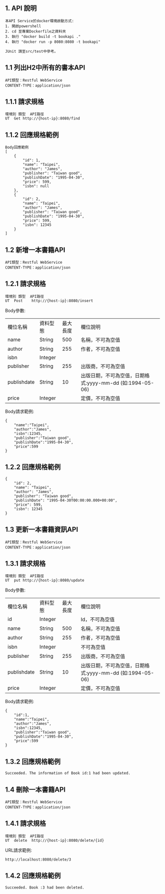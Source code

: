 
## 1. API 說明

	本API Service於docker環境啟動方式:
	1. 開啟powershell
	2. cd 至專案Dockerfile之資料夾
	3. 執行 "docker build -t bookapi ." 
	4. 執行 "docker run -p 8080:8080 -t bookapi"
	
	JUnit 請至src/test中參考。

## 1.1 列出H2中所有的書本API

	API類型：Restful WebService
	CONTENT-TYPE：application/json
## 1.1.1	請求規格
	環境別	類型	API路徑
	UT	Get	http://{host-ip}:8080/find
## 1.1.2	回應規格範例
	Body回應範例
	[
	    {
	        "id": 1,
	        "name": "Taipei",
	        "author": "James",
	        "publisher": "Taiwan good",
	        "publishDate": "1995-04-30",
	        "price": 599,
	        "isbn": null
	    },
	    {
	        "id": 2,
	        "name": "Taipei",
	        "author": "James",
	        "publisher": "Taiwan good",
	        "publishDate": "1995-04-30",
	        "price": 599,
	        "isbn": 12345
	    }
	]

## 1.2 新增一本書籍API

	API類型：Restful WebService
	CONTENT-TYPE：application/json
	
## 1.2.1 請求規格
	環境別	類型	API路徑
	UT	Post	http://{host-ip}:8080/insert

Body參數:

<table>
  <tr><td>欄位名稱</td><td>資料型態</td><td>最大長度</td><td>欄位說明</td></tr>
  <tr><td>name</td><td>String</td><td>500</td><td>名稱，不可為空值</td></tr>
  <tr><td>author</td><td>String</td><td>255</td><td>作者，不可為空值</td></tr>
  <tr><td>isbn</td><td>Integer</td><td></td><td></td></tr>
  <tr><td>publisher</td><td>String</td><td>255</td><td>出版商，不可為空值</td></tr>
  <tr><td>publishdate</td><td>String</td><td>10</td><td>出版日期，不可為空值，日期格式:yyyy-mm-dd (如:1994-05-06)</td></tr>
  <tr><td>price</td><td>Integer</td><td></td><td>定價，不可為空值</td></tr>
</table>

Body請求範例:

	{
	    "name":"Taipei",
	    "author":"James",
	    "isbn":12345,
	    "publisher":"Taiwan good",
	    "publishDate":"1995-04-30",
	    "price":599
	}


## 1.2.2	回應規格範例		
	{
	    "id": 2,
	    "name": "Taipei",
	    "author": "James",
	    "publisher": "Taiwan good",
	    "publishDate": "1995-04-30T00:00:00.000+00:00",
	    "price": 599,
	    "isbn": 12345
	}
	
## 1.3 更新一本書籍資訊API

	API類型：Restful WebService
	CONTENT-TYPE：application/json
	
## 1.3.1 請求規格
	環境別	類型	API路徑
	UT	put	http://{host-ip}:8080/update
Body參數:

<table>
  <tr><td>欄位名稱</td><td>資料型態</td><td>最大長度</td><td>欄位說明</td></tr>
  <tr><td>id</td><td>Integer</td><td></td><td>Id，不可為空值</td></tr>
  <tr><td>name</td><td>String</td><td>500</td><td>名稱，不可為空值</td></tr>
  <tr><td>author</td><td>String</td><td>255</td><td>作者，不可為空值</td></tr>
  <tr><td>isbn</td><td>Integer</td><td></td><td>不可為空值</td></tr>
  <tr><td>publisher</td><td>String</td><td>255</td><td>出版商，不可為空值</td></tr>
  <tr><td>publishdate</td><td>String</td><td>10</td><td>出版日期，不可為空值，日期格式:yyyy-mm-dd (如:1994-05-06)</td></tr>
  <tr><td>price</td><td>Integer</td><td></td><td>定價，不可為空值</td></tr>
</table>

Body請求範例:

	{
	    "id":1,
	    "name":"Taipei",
	    "author":"James",
	    "isbn":12345,
	    "publisher":"Taiwan good",
	    "publishDate":"1995-04-30",
	    "price":599
	}


## 1.3.2	回應規格範例		

	Succeeded. The information of Book id:1 had been updated. 
	
## 1.4 刪除一本書籍API

	API類型：Restful WebService
	CONTENT-TYPE：application/json
	
## 1.4.1 請求規格
	環境別	類型	API路徑
	UT	delete	http://{host-ip}:8080/delete/{id}

URL請求範例:
	
	http://localhost:8080/delete/3


## 1.4.2	回應規格範例		

	Succeeded. Book :3 had been deleted. 
	